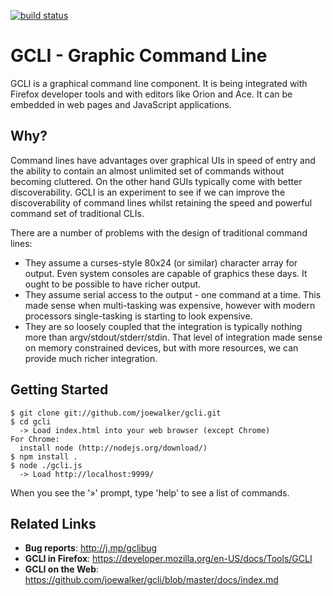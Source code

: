 [![build status](https://secure.travis-ci.org/joewalker/gcli.png)](http://travis-ci.org/joewalker/gcli)

GCLI - Graphic Command Line
===========================

GCLI is a graphical command line component. It is being integrated with
Firefox developer tools and with editors like Orion and Ace. It can be embedded
in web pages and JavaScript applications.


Why?
----

Command lines have advantages over graphical UIs in speed of entry and the
ability to contain an almost unlimited set of commands without becoming
cluttered. On the other hand GUIs typically come with better discoverability.
GCLI is an experiment to see if we can improve the discoverability of command
lines whilst retaining the speed and powerful command set of traditional CLIs.

There are a number of problems with the design of traditional command lines:

* They assume a curses-style 80x24 (or similar) character array for output. 
  Even system consoles are capable of graphics these days. It ought to be
  possible to have richer output.
* They assume serial access to the output - one command at a time.
  This made sense when multi-tasking was expensive, however with modern
  processors single-tasking is starting to look expensive.
* They are so loosely coupled that the integration is typically nothing more
  than argv/stdout/stderr/stdin.
  That level of integration made sense on memory constrained devices, but with
  more resources, we can provide much richer integration.


Getting Started
---------------

    $ git clone git://github.com/joewalker/gcli.git
    $ cd gcli
      -> Load index.html into your web browser (except Chrome)
    For Chrome:
      install node (http://nodejs.org/download/)
    $ npm install .
    $ node ./gcli.js
      -> Load http://localhost:9999/

When you see the '»' prompt, type 'help' to see a list of commands.


Related Links
-------------

* **Bug reports**: http://j.mp/gclibug
* **GCLI in Firefox**: https://developer.mozilla.org/en-US/docs/Tools/GCLI
* **GCLI on the Web**: https://github.com/joewalker/gcli/blob/master/docs/index.md

